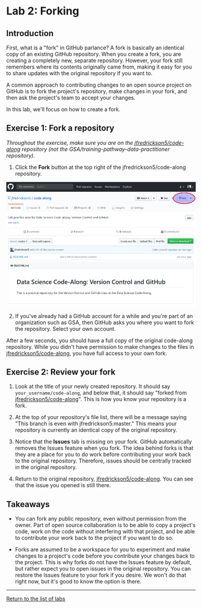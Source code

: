 # Lab 2: Forking

## Introduction

First, what is a "fork" in GitHub parlance? A fork is basically an identical copy of an existing GitHub repository. When you create a fork, you are creating a completely new, separate repository. However, your fork still remembers where its contents originally came from, making it easy for you to share updates with the original repository if you want to.

A common approach to contributing changes to an open source project on GitHub is to fork the project's repository, make changes in your fork, and then ask the project's team to accept your changes.

In this lab, we'll focus on how to create a fork.

## Exercise 1: Fork a repository

*Throughout the exercise, make sure you are on the [jfredrickson5/code-along](https://github.com/jfredrickson5/code-along) repository (not the GSA/training-pathway-data-practitioner repository).*

1. Click the **Fork** button at the top right of the jfredrickson5/code-along repository.

![screenshot of the GitHub Fork button](assets/lab2_fork_button.png)

2. If you've already had a GitHub account for a while and you're part of an organization such as GSA, then GitHub asks you where you want to fork the repository. Select your own account.

After a few seconds, you should have a full copy of the original code-along repository. While you didn't have permission to make changes to the files in [jfredrickson5/code-along](https://github.com/jfredrickson5/code-along), you have full access to your own fork.

## Exercise 2: Review your fork

1. Look at the title of your newly created repository. It should say `your_username/code-along`, and below that, it should say "forked from [jfredrickson5/code-along](https://github.com/jfredrickson5/code-along)". This is how you know your repository is a fork.

2. At the top of your repository's file list, there will be a message saying "This branch is even with jfredrickson5:master." This means your repository is currently an identical copy of the original repository.

3. Notice that the **Issues** tab is missing on your fork. GitHub automatically removes the Issues feature when you fork. The idea behind forks is that they are a place for you to do work before contributing your work back to the original repository. Therefore, issues should be centrally tracked in the original repository. 

4. Return to the original repository, [jfredrickson5/code-along](https://github.com/jfredrickson5/code-along). You can see that the issue you opened is still there.

## Takeaways

* You can fork any public repository, even without permission from the owner. Part of open source collaboration is to be able to copy a project's code, work on the code without interfering with that project, and be able to contribute your work back to the project if you want to do so.

* Forks are assumed to be a workspace for you to experiment and make changes to a project's code before you contribute your changes back to the project. This is why forks do not have the Issues feature by default, but rather expect you to open issues in the original repository. You can restore the Issues feature to your fork if you desire. We won't do that right now, but it's good to know the option is there.

-----

[Return to the list of labs](/codealong-version-control)
